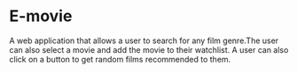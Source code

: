 # E-movie
A web application that allows a user to search for any film genre.The user can also select a movie and add the movie to their watchlist. A user can also click on a button to get random films recommended to them. 
